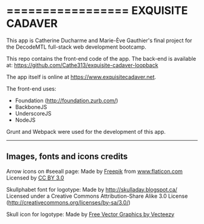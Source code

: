 
=================
EXQUISITE CADAVER
=================

This app is Catherine Ducharme and Marie-Ève Gauthier's final project for the DecodeMTL 
full-stack web development bootcamp. 

This repo contains the front-end code of the app. The back-end is available at:
https://github.com/Cathe313/exquisite-cadaver-loopback

The app itself is online at https://www.exquisitecadaver.net.

The front-end uses:
- Foundation (http://foundation.zurb.com/)
- BackboneJS
- UnderscoreJS
- NodeJS

Grunt and Webpack were used for the development of this app.

-------------------------------
Images, fonts and icons credits
-------------------------------

Arrow icons on #seeall page:
Made by <a href="http://www.freepik.com" title="Freepik">Freepik</a> from <a href="http://www.flaticon.com" title="Flaticon">www.flaticon.com</a>
Licensed by <a href="http://creativecommons.org/licenses/by/3.0/" title="Creative Commons BY 3.0">CC BY 3.0</a></div>

Skullphabet font for logotype:
Made by http://skulladay.blogspot.ca/
Licensed under a Creative Commons Attribution-Share Alike 3.0 License (http://creativecommons.org/licenses/by-sa/3.0/)

Skull icon for logotype:
Made by <a rel="nofollow" target="_blank" href="http://www.Vecteezy.com/">Free Vector Graphics by Vecteezy</a>

